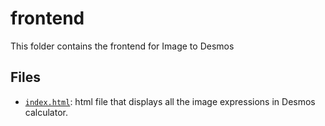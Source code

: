 # frontend

This folder contains the frontend for Image to Desmos

## Files

- [`index.html`](./index.html): html file that displays all the image expressions in Desmos calculator.
